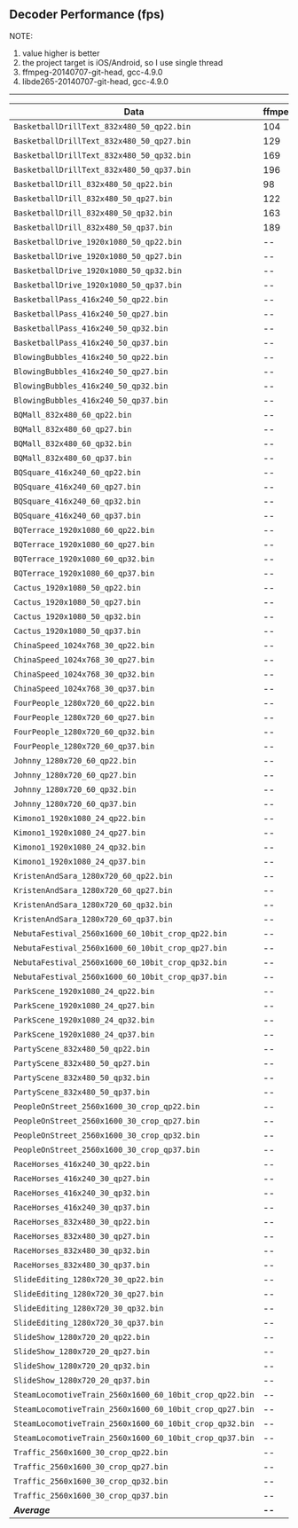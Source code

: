 ## Decoder Performance (fps) ##
NOTE:<br>
1. value higher is better<br>
2. the project target is iOS/Android, so I use single thread<br>
3. ffmpeg-20140707-git-head, gcc-4.9.0<br>
4. libde265-20140707-git-head, gcc-4.9.0<br>
<hr />
<table><thead><th> <b>Data</b> </th><th> <b>ffmpeg</b> </th><th> <b>libde265</b> </th><th> <b>x265dec</b> </th></thead><tbody>
<tr><td><code>BasketballDrillText_832x480_50_qp22.bin</code></td><td>104</td><td>114</td><td>--</td></tr>
<tr><td><code>BasketballDrillText_832x480_50_qp27.bin</code></td><td>129</td><td>156</td><td>--</td></tr>
<tr><td><code>BasketballDrillText_832x480_50_qp32.bin</code></td><td>169</td><td>222</td><td>--</td></tr>
<tr><td><code>BasketballDrillText_832x480_50_qp37.bin</code></td><td>196</td><td>283</td><td>--</td></tr>
<tr><td><code>BasketballDrill_832x480_50_qp22.bin</code></td><td>98</td><td>112</td><td>--</td></tr>
<tr><td><code>BasketballDrill_832x480_50_qp27.bin</code></td><td>122</td><td>156</td><td>--</td></tr>
<tr><td><code>BasketballDrill_832x480_50_qp32.bin</code></td><td>163</td><td>231</td><td>--</td></tr>
<tr><td><code>BasketballDrill_832x480_50_qp37.bin</code></td><td>189</td><td>300</td><td>--</td></tr>
<tr><td><code>BasketballDrive_1920x1080_50_qp22.bin</code></td><td>--</td><td>--</td><td>--</td></tr>
<tr><td><code>BasketballDrive_1920x1080_50_qp27.bin</code></td><td>--</td><td>--</td><td>--</td></tr>
<tr><td><code>BasketballDrive_1920x1080_50_qp32.bin</code></td><td>--</td><td>--</td><td>--</td></tr>
<tr><td><code>BasketballDrive_1920x1080_50_qp37.bin</code></td><td>--</td><td>--</td><td>--</td></tr>
<tr><td><code>BasketballPass_416x240_50_qp22.bin</code></td><td>--</td><td>--</td><td>--</td></tr>
<tr><td><code>BasketballPass_416x240_50_qp27.bin</code></td><td>--</td><td>--</td><td>--</td></tr>
<tr><td><code>BasketballPass_416x240_50_qp32.bin</code></td><td>--</td><td>--</td><td>--</td></tr>
<tr><td><code>BasketballPass_416x240_50_qp37.bin</code></td><td>--</td><td>--</td><td>--</td></tr>
<tr><td><code>BlowingBubbles_416x240_50_qp22.bin</code></td><td>--</td><td>--</td><td>--</td></tr>
<tr><td><code>BlowingBubbles_416x240_50_qp27.bin</code></td><td>--</td><td>--</td><td>--</td></tr>
<tr><td><code>BlowingBubbles_416x240_50_qp32.bin</code></td><td>--</td><td>--</td><td>--</td></tr>
<tr><td><code>BlowingBubbles_416x240_50_qp37.bin</code></td><td>--</td><td>--</td><td>--</td></tr>
<tr><td><code>BQMall_832x480_60_qp22.bin</code></td><td>--</td><td>--</td><td>--</td></tr>
<tr><td><code>BQMall_832x480_60_qp27.bin</code></td><td>--</td><td>--</td><td>--</td></tr>
<tr><td><code>BQMall_832x480_60_qp32.bin</code></td><td>--</td><td>--</td><td>--</td></tr>
<tr><td><code>BQMall_832x480_60_qp37.bin</code></td><td>--</td><td>--</td><td>--</td></tr>
<tr><td><code>BQSquare_416x240_60_qp22.bin</code></td><td>--</td><td>--</td><td>--</td></tr>
<tr><td><code>BQSquare_416x240_60_qp27.bin</code></td><td>--</td><td>--</td><td>--</td></tr>
<tr><td><code>BQSquare_416x240_60_qp32.bin</code></td><td>--</td><td>--</td><td>--</td></tr>
<tr><td><code>BQSquare_416x240_60_qp37.bin</code></td><td>--</td><td>--</td><td>--</td></tr>
<tr><td><code>BQTerrace_1920x1080_60_qp22.bin</code></td><td>--</td><td>--</td><td>--</td></tr>
<tr><td><code>BQTerrace_1920x1080_60_qp27.bin</code></td><td>--</td><td>--</td><td>--</td></tr>
<tr><td><code>BQTerrace_1920x1080_60_qp32.bin</code></td><td>--</td><td>--</td><td>--</td></tr>
<tr><td><code>BQTerrace_1920x1080_60_qp37.bin</code></td><td>--</td><td>--</td><td>--</td></tr>
<tr><td><code>Cactus_1920x1080_50_qp22.bin</code></td><td>--</td><td>--</td><td>--</td></tr>
<tr><td><code>Cactus_1920x1080_50_qp27.bin</code></td><td>--</td><td>--</td><td>--</td></tr>
<tr><td><code>Cactus_1920x1080_50_qp32.bin</code></td><td>--</td><td>--</td><td>--</td></tr>
<tr><td><code>Cactus_1920x1080_50_qp37.bin</code></td><td>--</td><td>--</td><td>--</td></tr>
<tr><td><code>ChinaSpeed_1024x768_30_qp22.bin</code></td><td>--</td><td>--</td><td>--</td></tr>
<tr><td><code>ChinaSpeed_1024x768_30_qp27.bin</code></td><td>--</td><td>--</td><td>--</td></tr>
<tr><td><code>ChinaSpeed_1024x768_30_qp32.bin</code></td><td>--</td><td>--</td><td>--</td></tr>
<tr><td><code>ChinaSpeed_1024x768_30_qp37.bin</code></td><td>--</td><td>--</td><td>--</td></tr>
<tr><td><code>FourPeople_1280x720_60_qp22.bin</code></td><td>--</td><td>--</td><td>--</td></tr>
<tr><td><code>FourPeople_1280x720_60_qp27.bin</code></td><td>--</td><td>--</td><td>--</td></tr>
<tr><td><code>FourPeople_1280x720_60_qp32.bin</code></td><td>--</td><td>--</td><td>--</td></tr>
<tr><td><code>FourPeople_1280x720_60_qp37.bin</code></td><td>--</td><td>--</td><td>--</td></tr>
<tr><td><code>Johnny_1280x720_60_qp22.bin</code></td><td>--</td><td>--</td><td>--</td></tr>
<tr><td><code>Johnny_1280x720_60_qp27.bin</code></td><td>--</td><td>--</td><td>--</td></tr>
<tr><td><code>Johnny_1280x720_60_qp32.bin</code></td><td>--</td><td>--</td><td>--</td></tr>
<tr><td><code>Johnny_1280x720_60_qp37.bin</code></td><td>--</td><td>--</td><td>--</td></tr>
<tr><td><code>Kimono1_1920x1080_24_qp22.bin</code></td><td>--</td><td>--</td><td>--</td></tr>
<tr><td><code>Kimono1_1920x1080_24_qp27.bin</code></td><td>--</td><td>--</td><td>--</td></tr>
<tr><td><code>Kimono1_1920x1080_24_qp32.bin</code></td><td>--</td><td>--</td><td>--</td></tr>
<tr><td><code>Kimono1_1920x1080_24_qp37.bin</code></td><td>--</td><td>--</td><td>--</td></tr>
<tr><td><code>KristenAndSara_1280x720_60_qp22.bin</code></td><td>--</td><td>--</td><td>--</td></tr>
<tr><td><code>KristenAndSara_1280x720_60_qp27.bin</code></td><td>--</td><td>--</td><td>--</td></tr>
<tr><td><code>KristenAndSara_1280x720_60_qp32.bin</code></td><td>--</td><td>--</td><td>--</td></tr>
<tr><td><code>KristenAndSara_1280x720_60_qp37.bin</code></td><td>--</td><td>--</td><td>--</td></tr>
<tr><td><code>NebutaFestival_2560x1600_60_10bit_crop_qp22.bin</code></td><td>--</td><td>--</td><td>--</td></tr>
<tr><td><code>NebutaFestival_2560x1600_60_10bit_crop_qp27.bin</code></td><td>--</td><td>--</td><td>--</td></tr>
<tr><td><code>NebutaFestival_2560x1600_60_10bit_crop_qp32.bin</code></td><td>--</td><td>--</td><td>--</td></tr>
<tr><td><code>NebutaFestival_2560x1600_60_10bit_crop_qp37.bin</code></td><td>--</td><td>--</td><td>--</td></tr>
<tr><td><code>ParkScene_1920x1080_24_qp22.bin</code></td><td>--</td><td>--</td><td>--</td></tr>
<tr><td><code>ParkScene_1920x1080_24_qp27.bin</code></td><td>--</td><td>--</td><td>--</td></tr>
<tr><td><code>ParkScene_1920x1080_24_qp32.bin</code></td><td>--</td><td>--</td><td>--</td></tr>
<tr><td><code>ParkScene_1920x1080_24_qp37.bin</code></td><td>--</td><td>--</td><td>--</td></tr>
<tr><td><code>PartyScene_832x480_50_qp22.bin</code></td><td>--</td><td>--</td><td>--</td></tr>
<tr><td><code>PartyScene_832x480_50_qp27.bin</code></td><td>--</td><td>--</td><td>--</td></tr>
<tr><td><code>PartyScene_832x480_50_qp32.bin</code></td><td>--</td><td>--</td><td>--</td></tr>
<tr><td><code>PartyScene_832x480_50_qp37.bin</code></td><td>--</td><td>--</td><td>--</td></tr>
<tr><td><code>PeopleOnStreet_2560x1600_30_crop_qp22.bin</code></td><td>--</td><td>--</td><td>--</td></tr>
<tr><td><code>PeopleOnStreet_2560x1600_30_crop_qp27.bin</code></td><td>--</td><td>--</td><td>--</td></tr>
<tr><td><code>PeopleOnStreet_2560x1600_30_crop_qp32.bin</code></td><td>--</td><td>--</td><td>--</td></tr>
<tr><td><code>PeopleOnStreet_2560x1600_30_crop_qp37.bin</code></td><td>--</td><td>--</td><td>--</td></tr>
<tr><td><code>RaceHorses_416x240_30_qp22.bin</code></td><td>--</td><td>--</td><td>--</td></tr>
<tr><td><code>RaceHorses_416x240_30_qp27.bin</code></td><td>--</td><td>--</td><td>--</td></tr>
<tr><td><code>RaceHorses_416x240_30_qp32.bin</code></td><td>--</td><td>--</td><td>--</td></tr>
<tr><td><code>RaceHorses_416x240_30_qp37.bin</code></td><td>--</td><td>--</td><td>--</td></tr>
<tr><td><code>RaceHorses_832x480_30_qp22.bin</code></td><td>--</td><td>--</td><td>--</td></tr>
<tr><td><code>RaceHorses_832x480_30_qp27.bin</code></td><td>--</td><td>--</td><td>--</td></tr>
<tr><td><code>RaceHorses_832x480_30_qp32.bin</code></td><td>--</td><td>--</td><td>--</td></tr>
<tr><td><code>RaceHorses_832x480_30_qp37.bin</code></td><td>--</td><td>--</td><td>--</td></tr>
<tr><td><code>SlideEditing_1280x720_30_qp22.bin</code></td><td>--</td><td>--</td><td>--</td></tr>
<tr><td><code>SlideEditing_1280x720_30_qp27.bin</code></td><td>--</td><td>--</td><td>--</td></tr>
<tr><td><code>SlideEditing_1280x720_30_qp32.bin</code></td><td>--</td><td>--</td><td>--</td></tr>
<tr><td><code>SlideEditing_1280x720_30_qp37.bin</code></td><td>--</td><td>--</td><td>--</td></tr>
<tr><td><code>SlideShow_1280x720_20_qp22.bin</code></td><td>--</td><td>--</td><td>--</td></tr>
<tr><td><code>SlideShow_1280x720_20_qp27.bin</code></td><td>--</td><td>--</td><td>--</td></tr>
<tr><td><code>SlideShow_1280x720_20_qp32.bin</code></td><td>--</td><td>--</td><td>--</td></tr>
<tr><td><code>SlideShow_1280x720_20_qp37.bin</code></td><td>--</td><td>--</td><td>--</td></tr>
<tr><td><code>SteamLocomotiveTrain_2560x1600_60_10bit_crop_qp22.bin</code></td><td>--</td><td>--</td><td>--</td></tr>
<tr><td><code>SteamLocomotiveTrain_2560x1600_60_10bit_crop_qp27.bin</code></td><td>--</td><td>--</td><td>--</td></tr>
<tr><td><code>SteamLocomotiveTrain_2560x1600_60_10bit_crop_qp32.bin</code></td><td>--</td><td>--</td><td>--</td></tr>
<tr><td><code>SteamLocomotiveTrain_2560x1600_60_10bit_crop_qp37.bin</code></td><td>--</td><td>--</td><td>--</td></tr>
<tr><td><code>Traffic_2560x1600_30_crop_qp22.bin</code></td><td>--</td><td>--</td><td>--</td></tr>
<tr><td><code>Traffic_2560x1600_30_crop_qp27.bin</code></td><td>--</td><td>--</td><td>--</td></tr>
<tr><td><code>Traffic_2560x1600_30_crop_qp32.bin</code></td><td>--</td><td>--</td><td>--</td></tr>
<tr><td><code>Traffic_2560x1600_30_crop_qp37.bin</code></td><td>--</td><td>--</td><td>--</td></tr>
<tr><td> <b><i>Average</i></b> </td><td> <b>--</b> </td><td> <b>--</b> </td><td> <b>--</b> </td></tr>